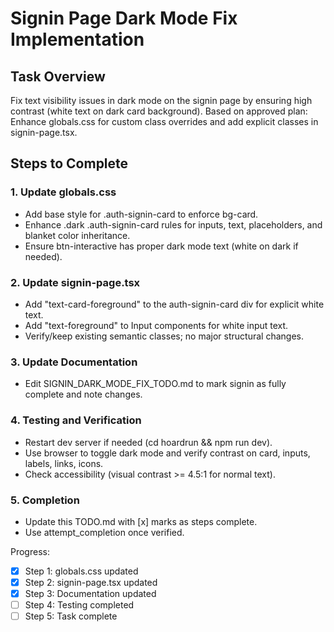 # Signin Page Dark Mode Fix Implementation

## Task Overview
Fix text visibility issues in dark mode on the signin page by ensuring high contrast (white text on dark card background). Based on approved plan: Enhance globals.css for custom class overrides and add explicit classes in signin-page.tsx.

## Steps to Complete

### 1. Update globals.css
- Add base style for .auth-signin-card to enforce bg-card.
- Enhance .dark .auth-signin-card rules for inputs, text, placeholders, and blanket color inheritance.
- Ensure btn-interactive has proper dark mode text (white on dark if needed).

### 2. Update signin-page.tsx
- Add "text-card-foreground" to the auth-signin-card div for explicit white text.
- Add "text-foreground" to Input components for white input text.
- Verify/keep existing semantic classes; no major structural changes.

### 3. Update Documentation
- Edit SIGNIN_DARK_MODE_FIX_TODO.md to mark signin as fully complete and note changes.

### 4. Testing and Verification
- Restart dev server if needed (cd hoardrun && npm run dev).
- Use browser to toggle dark mode and verify contrast on card, inputs, labels, links, icons.
- Check accessibility (visual contrast >= 4.5:1 for normal text).

### 5. Completion
- Update this TODO.md with [x] marks as steps complete.
- Use attempt_completion once verified.

Progress:
- [x] Step 1: globals.css updated
- [x] Step 2: signin-page.tsx updated
- [x] Step 3: Documentation updated
- [ ] Step 4: Testing completed
- [ ] Step 5: Task complete
